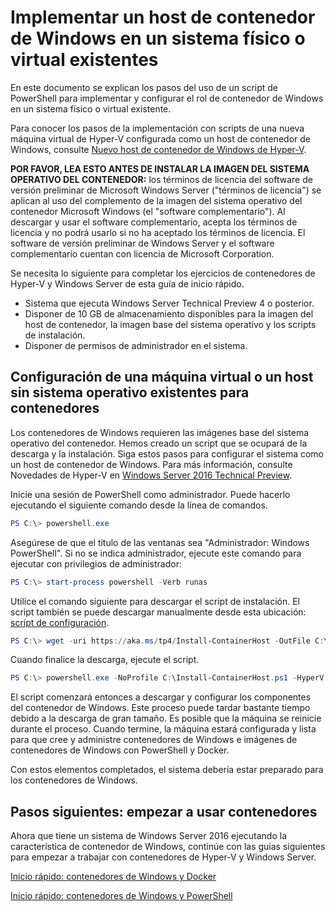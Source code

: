 # Implementar un host de contenedor de Windows en un sistema físico o virtual existentes

En este documento se explican los pasos del uso de un script de PowerShell para implementar y configurar el rol de contenedor de Windows en un sistema físico o virtual existente.

Para conocer los pasos de la implementación con scripts de una nueva máquina virtual de Hyper-V configurada como un host de contenedor de Windows, consulte [Nuevo host de contenedor de Windows de Hyper-V](./container_setup.md).

**POR FAVOR, LEA ESTO ANTES DE INSTALAR LA IMAGEN DEL SISTEMA OPERATIVO DEL CONTENEDOR:** los términos de licencia del software de versión preliminar de Microsoft Windows Server ("términos de licencia") se aplican al uso del complemento de la imagen del sistema operativo del contenedor Microsoft Windows (el "software complementario"). Al descargar y usar el software complementario, acepta los términos de licencia y no podrá usarlo si no ha aceptado los términos de licencia. El software de versión preliminar de Windows Server y el software complementario cuentan con licencia de Microsoft Corporation.

Se necesita lo siguiente para completar los ejercicios de contenedores de Hyper-V y Windows Server de esta guía de inicio rápido.

* Sistema que ejecuta Windows Server Technical Preview 4 o posterior.
* Disponer de 10 GB de almacenamiento disponibles para la imagen del host de contenedor, la imagen base del sistema operativo y los scripts de instalación.
* Disponer de permisos de administrador en el sistema.

## Configuración de una máquina virtual o un host sin sistema operativo existentes para contenedores

Los contenedores de Windows requieren las imágenes base del sistema operativo del contenedor. Hemos creado un script que se ocupará de la descarga y la instalación. Siga estos pasos para configurar el sistema como un host de contenedor de Windows. Para más información, consulte Novedades de Hyper-V en [Windows Server 2016 Technical Preview](https://tnstage.redmond.corp.microsoft.com/en-US/library/dn765471.aspx#BKMK_nested).

Inicie una sesión de PowerShell como administrador. Puede hacerlo ejecutando el siguiente comando desde la línea de comandos.

``` powershell
PS C:\> powershell.exe
```

Asegúrese de que el título de las ventanas sea "Administrador: Windows PowerShell". Si no se indica administrador, ejecute este comando para ejecutar con privilegios de administrador:

``` powershell
PS C:\> start-process powershell -Verb runas
```

Utilice el comando siguiente para descargar el script de instalación. El script también se puede descargar manualmente desde esta ubicación: [script de configuración](https://aka.ms/tp4/Install-ContainerHost).

``` PowerShell
PS C:\> wget -uri https://aka.ms/tp4/Install-ContainerHost -OutFile C:\Install-ContainerHost.ps1
```

 Cuando finalice la descarga, ejecute el script.
``` PowerShell
PS C:\> powershell.exe -NoProfile C:\Install-ContainerHost.ps1 -HyperV
```

El script comenzará entonces a descargar y configurar los componentes del contenedor de Windows. Este proceso puede tardar bastante tiempo debido a la descarga de gran tamaño. Es posible que la máquina se reinicie durante el proceso. Cuando termine, la máquina estará configurada y lista para que cree y administre contenedores de Windows e imágenes de contenedores de Windows con PowerShell y Docker.

 Con estos elementos completados, el sistema debería estar preparado para los contenedores de Windows.

## Pasos siguientes: empezar a usar contenedores

Ahora que tiene un sistema de Windows Server 2016 ejecutando la característica de contenedor de Windows, continúe con las guías siguientes para empezar a trabajar con contenedores de Hyper-V y Windows Server.

[Inicio rápido: contenedores de Windows y Docker](./manage_docker.md)

[Inicio rápido: contenedores de Windows y PowerShell](./manage_powershell.md)




<!--HONumber=Feb16_HO2-->
